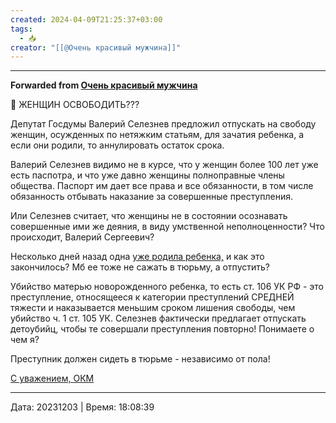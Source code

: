 ```yaml
---
created: 2024-04-09T21:25:37+03:00
tags:
  - 📥
creator: "[[@Очень красивый мужчина]]"
---
```



***

**Forwarded from [Очень красивый мужчина](https://t.me/okmtelega/3485)**

📢 ЖЕНЩИН ОСВОБОДИТЬ???

Депутат Госдумы Валерий Селезнев предложил отпускать на свободу женщин, осужденных по нетяжким статьям, для зачатия ребенка, а если они родили, то аннулировать остаток срока.

Валерий Селезнев видимо не в курсе, что у женщин более 100 лет уже есть паспотра, и что уже давно женщины полноправные члены общества. Паспорт им дает все права и все обязанности, в том числе обязанность отбывать наказание за совершенные преступления.

Или Селезнев считает, что женщины не в состоянии осознавать совершенные ими же деяния, в виду умственной неполноценности? Что происходит, Валерий Сергеевич?

Несколько дней назад одна [уже родила ребенка,](https://t.me/okmtelega/3481) и как это закончилось? Мб ее тоже не сажать в тюрьму, а отпустить? 

Убийство матерью новорожденного ребенка, то есть ст. 106 УК РФ - это преступление, относящееся к категории преступлений СРЕДНЕЙ тяжести и наказывается меньшим сроком лишения свободы, чем убийство ч. 1 ст. 105 УК. Селезнев фактически предлагает отпускать детоубийц, чтобы те совершали преступления повторно! Понимаете о чем я? 

Преступник должен сидеть в тюрьме - независимо от пола!

[С уважением, ОКМ](https://t.me/okmtelega)

---

Дата: 20231203 | Время: 18:08:39


